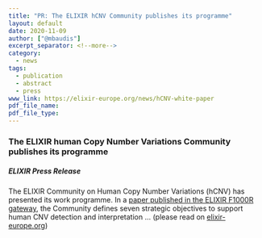 ```yaml
---
title: "PR: The ELIXIR hCNV Community publishes its programme"
layout: default
date: 2020-11-09
author: ["@mbaudis"]
excerpt_separator: <!--more-->
category:
  - news
tags:
  - publication
  - abstract
  - press
www_link: https://elixir-europe.org/news/hCNV-white-paper
pdf_file_name:
pdf_file_type:
---
```


### The ELIXIR human Copy Number Variations Community publishes its programme
##### ELIXIR Press Release

 <!--more-->

 The ELIXIR Community on Human Copy Number Variations (hCNV) has presented its
 work programme. In a [paper published in the ELIXIR F1000R gateway](https://elixir-europe.org/news/hCNV-white-paper),
 the Community defines seven strategic objectives to support human CNV detection
 and interpretation ... (please read on [elixir-europe.org](https://elixir-europe.org/news/hCNV-white-paper))
